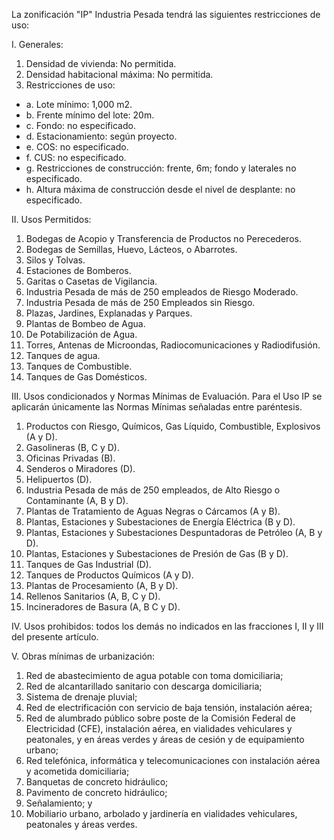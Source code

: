 
La zonificación "IP" Industria Pesada tendrá las siguientes restricciones de uso:

I. Generales:

1. Densidad de vivienda: No permitida.
2. Densidad habitacional máxima: No permitida.
3. Restricciones de uso:

* a. Lote mínimo: 1,000 m2.
* b. Frente mínimo del lote: 20m.
* c. Fondo: no especificado.
* d. Estacionamiento: según proyecto.
* e. COS: no especificado.
* f. CUS: no especificado.
* g. Restricciones de construcción: frente, 6m; fondo y laterales no especificado.
* h. Altura máxima de construcción desde el nivel de desplante: no especificado.

II. Usos Permitidos:

1. Bodegas de Acopio y Transferencia de Productos no Perecederos.
2. Bodegas de Semillas, Huevo, Lácteos, o Abarrotes.
3. Silos y Tolvas.
4. Estaciones de Bomberos.
5. Garitas o Casetas de Vigilancia.
6. Industria Pesada de más de 250 empleados de Riesgo Moderado.
7. Industria Pesada de más de 250 Empleados sin Riesgo.
8. Plazas, Jardines, Explanadas y Parques.
9. Plantas de Bombeo de Agua.
10. De Potabilización de Agua.
11. Torres, Antenas de Microondas, Radiocomunicaciones y Radiodifusión.
12. Tanques de agua.
13. Tanques de Combustible.
14. Tanques de Gas Domésticos.

III. Usos condicionados y Normas Mínimas de Evaluación. Para el Uso IP se aplicarán únicamente las Normas Mínimas señaladas entre paréntesis.

1. Productos con Riesgo, Químicos, Gas Líquido, Combustible, Explosivos (A y D).
2. Gasolineras (B, C y D).
3. Oficinas Privadas (B).
4. Senderos o Miradores (D).
5. Helipuertos (D).
6. Industria Pesada de más de 250 empleados, de Alto Riesgo o Contaminante (A, B y D).
7. Plantas de Tratamiento de Aguas Negras o Cárcamos (A y B).
8. Plantas, Estaciones y Subestaciones de Energía Eléctrica (B y D).
9. Plantas, Estaciones y Subestaciones Despuntadoras de Petróleo (A, B y D).
10. Plantas, Estaciones y Subestaciones de Presión de Gas (B y D).
11. Tanques de Gas Industrial (D).
12. Tanques de Productos Químicos (A y D).
13. Plantas de Procesamiento (A, B y D).
14. Rellenos Sanitarios (A, B, C y D).
15. Incineradores de Basura (A, B C y D).

IV. Usos prohibidos: todos los demás no indicados en las fracciones I, II y III del presente artículo.

V. Obras mínimas de urbanización:

1. Red de abastecimiento de agua potable con toma domiciliaria;
2. Red de alcantarillado sanitario con descarga domiciliaria;
3. Sistema de drenaje pluvial;
4. Red de electrificación con servicio de baja tensión, instalación aérea;
5. Red de alumbrado público sobre poste de la Comisión Federal de Electricidad (CFE), instalación aérea, en vialidades vehiculares y peatonales, y en áreas verdes y áreas de cesión y de equipamiento urbano;
6. Red telefónica, informática y telecomunicaciones con instalación aérea y acometida domiciliaria;
7. Banquetas de concreto hidráulico;
8. Pavimento de concreto hidráulico;
9. Señalamiento; y
10. Mobiliario urbano, arbolado y jardinería en vialidades vehiculares, peatonales y áreas verdes.
